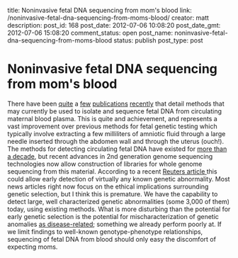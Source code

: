 title: Noninvasive fetal DNA sequencing from mom's blood
link: /noninvasive-fetal-dna-sequencing-from-moms-blood/
creator: matt
description: 
post_id: 168
post_date: 2012-07-06 10:08:20
post_date_gmt: 2012-07-06 15:08:20
comment_status: open
post_name: noninvasive-fetal-dna-sequencing-from-moms-blood
status: publish
post_type: post

# Noninvasive fetal DNA sequencing from mom's blood

There have been [quite](http://journals.lww.com/greenjournal/Abstract/publishahead/Genome_Wide_Fetal_Aneuploidy_Detection_by_Maternal.99963.aspx) a [few](http://www.fasebj.org/content/26/1/250.short) [publications](http://journals.lww.com/greenjournal/Abstract/2012/05000/Is_Cell_Free_Fetal_DNA_From_Maternal_Blood_Finally.1.aspx) [recently](http://www.nature.com/nature/journal/vaop/ncurrent/full/nature11251.html) that detail methods that may currently be used to isolate and sequence fetal DNA from circulating maternal blood plasma. This is quite and achievement, and represents a vast improvement over previous methods for fetal genetic testing which typically involve extracting a few milliliters of amniotic fluid through a large needle inserted through the abdomen wall and through the uterus (ouch!).  The methods for detecting circulating fetal DNA have existed for [more than a decade](http://www.sciencedirect.com/science/article/pii/S0140673697021740), but recent advances in 2nd generation genome sequencing technologies now allow construction of libraries for whole genome sequencing from this material. According to a recent [Reuters article ](http://www.reuters.com/article/2012/07/04/us-prenatal-idUSBRE8630L420120704?feedType=RSS&feedName=scienceNews&utm_source=dlvr.it&utm_medium=twitter&dlvrit=309301)this could allow early detection of virtually any known genetic abnormality. Most news articles right now focus on the ethical implications surrounding genetic selection, but I think this is premature. We have the capability to detect large, well characterized genetic abnormalities (some 3,000 of them) today, using existing methods. What is more disturbing than the potential for early genetic selection is the potential for mischaracterization of genetic anomalies [as disease-related](/?p=107); something we already perform poorly at. If we limit findings to well-known genotype-phenotype relationships, sequencing of fetal DNA from blood should only easy the discomfort of expecting moms.